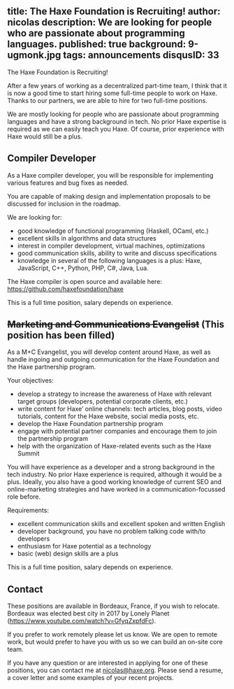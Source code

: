 title: The Haxe Foundation is Recruiting!
author: nicolas
description: We are looking for people who are passionate about programming languages.
published: true
background: 9-ugmonk.jpg
tags: announcements
disqusID: 33
---

The Haxe Foundation is Recruiting!

After a few years of working as a decentralized part-time team, I think that it is now a good time to start hiring some full-time people to work on Haxe. Thanks to our partners, we are able to hire for two full-time positions.

We are mostly looking for people who are passionate about programming languages and have a strong background in tech. No prior Haxe expertise is required as we can easily teach you Haxe. Of course, prior experience with Haxe would still be a plus.

## Compiler Developer

As a Haxe compiler developer, you will be responsible for implementing various features and bug fixes as needed.

You are capable of making design and implementation proposals to be discussed for inclusion in the roadmap.

We are looking for:

- good knowledge of functional programming (Haskell, OCaml, etc.)
- excellent skills in algorithms and data structures
- interest in compiler development, virtual machines, optimizations
- good communication skills, ability to write and discuss specifications
- knowledge in several of the following languages is a plus: 
   Haxe, JavaScript, C++, Python, PHP, C#, Java, Lua.

The Haxe compiler is open source and available here: https://github.com/haxefoundation/haxe

This is a full time position, salary depends on experience.

## <strike>Marketing and Communications Evangelist</strike> (This position has been filled)

As a M+C Evangelist, you will develop content around Haxe, as well as handle ingoing and outgoing communication for the Haxe Foundation and the Haxe partnership program.

Your objectives:

- develop a strategy to increase the awareness of Haxe with relevant target groups (developers, potential corporate clients, etc.) 
- write content for Haxe’ online channels: tech articles, blog posts, video tutorials, content for the Haxe website, social media posts, etc.
- develop the Haxe Foundation partnership program
- engage with potential partner companies and encourage them to join the partnership program
- help with the organization of Haxe-related events such as the Haxe Summit

You will have experience as a developer and a strong background in the tech industry. No prior Haxe experience is required, although it would be a plus. Ideally, you also have a good working knowledge of current SEO and online-marketing strategies and have worked in a communication-focussed role before.

Requirements:

- excellent communication skills and excellent spoken and written English
- developer background, you have no problem talking code with/to developers
- enthusiasm for Haxe potential as a technology
- basic (web) design skills are a plus 

This is a full time position, salary depends on experience.

## Contact

These positions are available in Bordeaux, France, if you wish to relocate. Bordeaux was elected best city in 2017 by Lonely Planet (https://www.youtube.com/watch?v=GfyqZxpfdFc). 

If you prefer to work remotely please let us know. We are open to remote work, but would prefer to have you with us so we can build an on-site core team.

If you have any question or are interested in applying for one of these positions, you can contact me at nicolas@haxe.org. Please send a resume, a cover letter and some examples of your recent projects.


